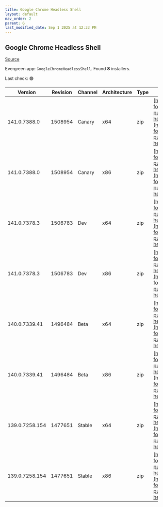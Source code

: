 ```yaml
---
title: Google Chrome Headless Shell
layout: default
nav_order: 2
parent: G
last_modified_date: Sep 1 2025 at 12:33 PM
---
```


## Google Chrome Headless Shell

[Source](https://googlechromelabs.github.io/chrome-for-testing/)

Evergreen app: `GoogleChromeHeadlessShell`. Found **8** installers.

Last check: 🟢

| Version        | Revision | Channel | Architecture | Type | URI                                                                                                                                                                                                                            |
| -------------- | -------- | ------- | ------------ | ---- | ------------------------------------------------------------------------------------------------------------------------------------------------------------------------------------------------------------------------------ |
| 141.0.7388.0   | 1508954  | Canary  | x64          | zip  | [https://storage.googleapis.com/chrome-for-testing-public/141.0.7388.0/win64/chrome-headless-shell-win64.zip](https://storage.googleapis.com/chrome-for-testing-public/141.0.7388.0/win64/chrome-headless-shell-win64.zip)     |
| 141.0.7388.0   | 1508954  | Canary  | x86          | zip  | [https://storage.googleapis.com/chrome-for-testing-public/141.0.7388.0/win32/chrome-headless-shell-win32.zip](https://storage.googleapis.com/chrome-for-testing-public/141.0.7388.0/win32/chrome-headless-shell-win32.zip)     |
| 141.0.7378.3   | 1506783  | Dev     | x64          | zip  | [https://storage.googleapis.com/chrome-for-testing-public/141.0.7378.3/win64/chrome-headless-shell-win64.zip](https://storage.googleapis.com/chrome-for-testing-public/141.0.7378.3/win64/chrome-headless-shell-win64.zip)     |
| 141.0.7378.3   | 1506783  | Dev     | x86          | zip  | [https://storage.googleapis.com/chrome-for-testing-public/141.0.7378.3/win32/chrome-headless-shell-win32.zip](https://storage.googleapis.com/chrome-for-testing-public/141.0.7378.3/win32/chrome-headless-shell-win32.zip)     |
| 140.0.7339.41  | 1496484  | Beta    | x64          | zip  | [https://storage.googleapis.com/chrome-for-testing-public/140.0.7339.41/win64/chrome-headless-shell-win64.zip](https://storage.googleapis.com/chrome-for-testing-public/140.0.7339.41/win64/chrome-headless-shell-win64.zip)   |
| 140.0.7339.41  | 1496484  | Beta    | x86          | zip  | [https://storage.googleapis.com/chrome-for-testing-public/140.0.7339.41/win32/chrome-headless-shell-win32.zip](https://storage.googleapis.com/chrome-for-testing-public/140.0.7339.41/win32/chrome-headless-shell-win32.zip)   |
| 139.0.7258.154 | 1477651  | Stable  | x64          | zip  | [https://storage.googleapis.com/chrome-for-testing-public/139.0.7258.154/win64/chrome-headless-shell-win64.zip](https://storage.googleapis.com/chrome-for-testing-public/139.0.7258.154/win64/chrome-headless-shell-win64.zip) |
| 139.0.7258.154 | 1477651  | Stable  | x86          | zip  | [https://storage.googleapis.com/chrome-for-testing-public/139.0.7258.154/win32/chrome-headless-shell-win32.zip](https://storage.googleapis.com/chrome-for-testing-public/139.0.7258.154/win32/chrome-headless-shell-win32.zip) |

